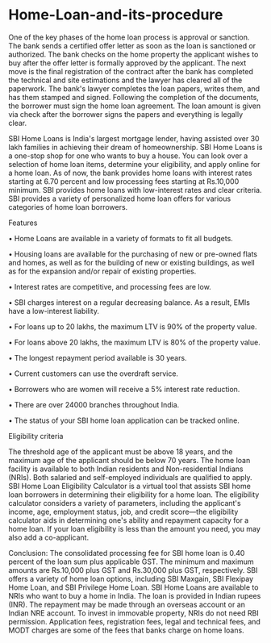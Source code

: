 # Home-Loan-and-its-procedure
One of the key phases of the home loan process is approval or sanction. The bank sends a certified offer letter as soon as the loan is sanctioned or authorized. The bank checks on the home property the applicant wishes to buy after the offer letter is formally approved by the applicant. The next move is the final registration of the contract after the bank has completed the technical and site estimations and the lawyer has cleared all of the paperwork. The bank's lawyer completes the loan papers, writes them, and has them stamped and signed. Following the completion of the documents, the borrower must sign the home loan agreement. The loan amount is given via check after the borrower signs the papers and everything is legally clear.

SBI Home Loans is India's largest mortgage lender, having assisted over 30 lakh families in achieving their dream of homeownership. SBI Home Loans is a one-stop shop for one who wants to buy a house. You can look over a selection of home loan items, determine your eligibility, and apply online for a home loan. As of now, the bank provides home loans with interest rates starting at 6.70 percent and low processing fees starting at Rs.10,000 minimum. SBI provides home loans with low-interest rates and clear criteria. SBI provides a variety of personalized home loan offers for various categories of home loan borrowers. 

Features 

•	Home Loans are available in a variety of formats to fit all budgets.

•	Housing loans are available for the purchasing of new or pre-owned flats and homes, as well as for the building of new or existing buildings, as well as for the expansion and/or repair of existing properties.

•	Interest rates are competitive, and processing fees are low.

•	SBI charges interest on a regular decreasing balance. As a result, EMIs have a low-interest liability.

•	For loans up to 20 lakhs, the maximum LTV is 90% of the property value.

•	For loans above 20 lakhs, the maximum LTV is 80% of the property value.

•	The longest repayment period available is 30 years.

•	Current customers can use the overdraft service.

•	Borrowers who are women will receive a 5% interest rate reduction.

•	There are over 24000 branches throughout India.

•	The status of your SBI home loan application can be tracked online.


Eligibility criteria

The threshold age of the applicant must be above 18 years, and the maximum age of the applicant should be below 70 years. The home loan facility is available to both Indian residents and Non-residential Indians (NRIs). Both salaried and self-employed individuals are qualified to apply. SBI Home Loan Eligibility Calculator is a virtual tool that assists SBI home loan borrowers in determining their eligibility for a home loan. The eligibility calculator considers a variety of parameters, including the applicant's income, age, employment status, job, and credit score—the eligibility calculator aids in determining one's ability and repayment capacity for a home loan. If your loan eligibility is less than the amount you need, you may also add a co-applicant.

Conclusion: The consolidated processing fee for SBI home loan is 0.40 percent of the loan sum plus applicable GST. The minimum and maximum amounts are Rs.10,000 plus GST and Rs.30,000 plus GST, respectively. SBI offers a variety of home loan options, including SBI Maxgain, SBI Flexipay Home Loan, and SBI Privilege Home Loan. SBI Home Loans are available to NRIs who want to buy a home in India. The loan is provided in Indian rupees (INR). The repayment may be made through an overseas account or an Indian NRE account. To invest in immovable property, NRIs do not need RBI permission. Application fees, registration fees, legal and technical fees, and MODT charges are some of the fees that banks charge on home loans.

